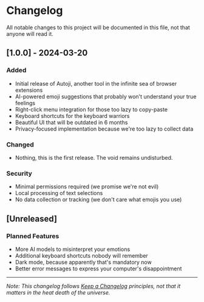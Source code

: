 # Changelog

All notable changes to this project will be documented in this file, not that anyone will read it.

## [1.0.0] - 2024-03-20

### Added

- Initial release of Autoji, another tool in the infinite sea of browser extensions
- AI-powered emoji suggestions that probably won't understand your true feelings
- Right-click menu integration for those too lazy to copy-paste
- Keyboard shortcuts for the keyboard warriors
- Beautiful UI that will be outdated in 6 months
- Privacy-focused implementation because we're too lazy to collect data

### Changed

- Nothing, this is the first release. The void remains undisturbed.

### Security

- Minimal permissions required (we promise we're not evil)
- Local processing of text selections
- No data collection or tracking (we don't care what emojis you use)

## [Unreleased]

### Planned Features

- More AI models to misinterpret your emotions
- Additional keyboard shortcuts nobody will remember
- Dark mode, because apparently that's mandatory now
- Better error messages to express your computer's disappointment

---
*Note: This changelog follows [Keep a Changelog](https://keepachangelog.com) principles, not that it matters in the heat death of the universe.*
